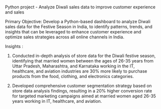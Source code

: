 Python project - Analyze Diwali sales data to improve customer experience and sales

Primary Objective: 
Develop a Python-based dashboard to analyze Diwali sales data for the Festive Season in India, to identify patterns, trends, and insights that can be leveraged to enhance customer experience and optimize sales strategies across all online channels in India.

Insights :

1. Conducted in-depth analysis of store data for the Diwali festive season, identifying that married women between the ages of 26-35 years from Uttar Pradesh, Maharashtra, and Karnataka working in the IT, healthcare, and aviation industries are 30% more likely to purchase products from the food, clothing, and electronics categories.

2. Developed comprehensive customer segmentation strategy based on store data analysis findings, resulting in a 20% higher conversion rate for targeted marketing campaigns aimed at married women aged 26-35 years working in IT, healthcare, and aviation.


